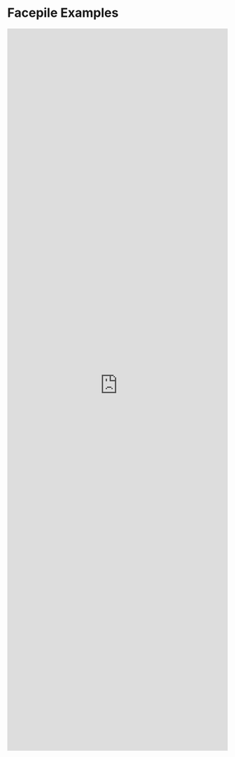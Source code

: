 # Facepile Examples

<iframe 
    title='Facepile Examples'
    src='https://fabricweb.z5.web.core.windows.net/pr-deploy-site/refs/heads/master/fabric-website-resources/dist/index.html#/examples/facepile?docsExample=true'
    frameborder='no'
    height='1650'
    style='width: 100%;'
>